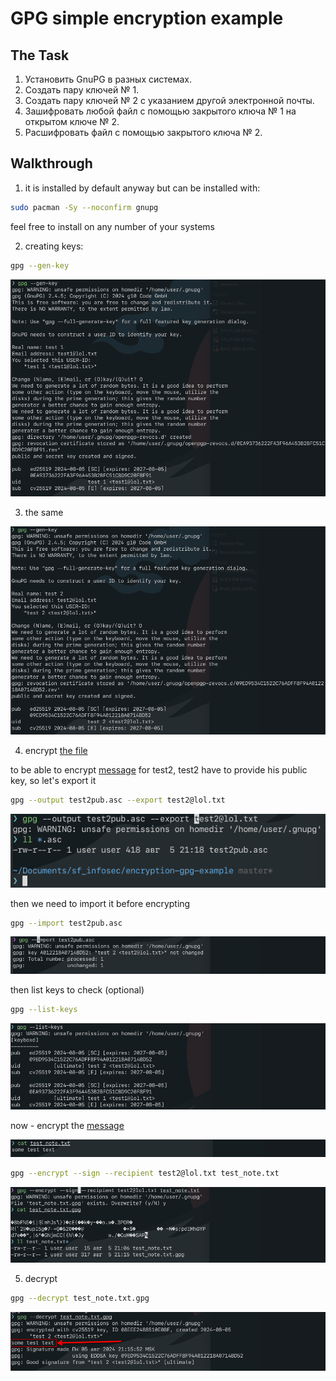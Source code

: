# GPG simple encryption example

## The Task

1. Установить GnuPG в разных системах.
2. Создать пару ключей № 1.
3. Создать пару ключей № 2 с указанием другой электронной почты.
4. Зашифровать любой файл с помощью закрытого ключа № 1 на открытом ключе № 2.
5. Расшифровать файл с помощью закрытого ключа № 2.

## Walkthrough

1. it is installed by default anyway but can be installed with:

```bash
sudo pacman -Sy --noconfirm gnupg
```

feel free to install on any number of your systems

2. creating keys:

```bash
gpg --gen-key
```

![](./gen_test1.png)

3. the same

![](./gen_test2.png)

4. encrypt [the file](./test_note.txt)

to be able to encrypt [message](./test_note.txt.gpg) for test2, test2 have to provide his public key, so let's export it

```bash
gpg --output test2pub.asc --export test2@lol.txt
```

![](./pubkey_export.png)

then we need to import it before encrypting

```bash
gpg --import test2pub.asc
```

![](./import_key.png)

then list keys to check (optional)

```bash
gpg --list-keys
```

![](./list_keys.png)

now - encrypt the [message](./test_note.txt.gpg)

![](./note_contents.png)

```bash
gpg --encrypt --sign --recipient test2@lol.txt test_note.txt
```

![](./encrypted_message.png)

5. decrypt

```bash
gpg --decrypt test_note.txt.gpg
```

![](./decrypted_message.png)

